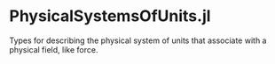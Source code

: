 # PhysicalSystemsOfUnits.jl
Types for describing the physical system of units that associate with a physical field, like force.
